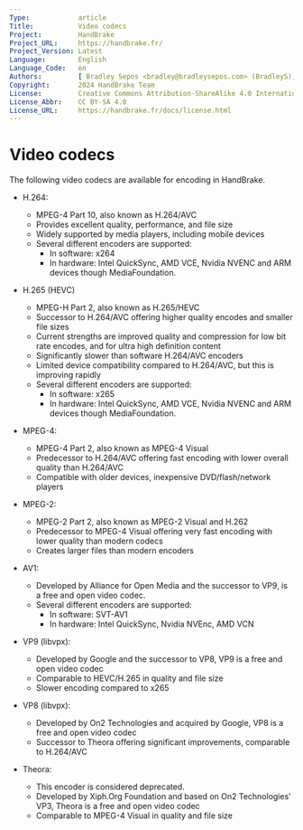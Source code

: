 ```yaml
---
Type:            article
Title:           Video codecs
Project:         HandBrake
Project_URL:     https://handbrake.fr/
Project_Version: Latest
Language:        English
Language_Code:   en
Authors:         [ Bradley Sepos <bradley@bradleysepos.com> (BradleyS), Scott (s55) ]
Copyright:       2024 HandBrake Team
License:         Creative Commons Attribution-ShareAlike 4.0 International
License_Abbr:    CC BY-SA 4.0
License_URL:     https://handbrake.fr/docs/license.html
---
```


Video codecs
============

The following video codecs are available for encoding in HandBrake.

- H.264:

    - MPEG-4 Part 10, also known as H.264/AVC
    - Provides excellent quality, performance, and file size
    - Widely supported by media players, including mobile devices
    - Several different encoders are supported: 
      - In software: x264  
      - In hardware: Intel QuickSync, AMD VCE, Nvidia NVENC and ARM devices though MediaFoundation.

- H.265 (HEVC)

    - MPEG-H Part 2, also known as H.265/HEVC
    - Successor to H.264/AVC offering higher quality encodes and smaller file sizes
    - Current strengths are improved quality and compression for low bit rate encodes, and for ultra high definition content
    - Significantly slower than software H.264/AVC encoders
    - Limited device compatibility compared to H.264/AVC, but this is improving rapidly
    - Several different encoders are supported: 
      - In software: x265  
      - In hardware: Intel QuickSync, AMD VCE, Nvidia NVENC and ARM devices though MediaFoundation.

- MPEG-4:

    - MPEG-4 Part 2, also known as MPEG-4 Visual
    - Predecessor to H.264/AVC offering fast encoding with lower overall quality than H.264/AVC
    - Compatible with older devices, inexpensive DVD/flash/network players

- MPEG-2:

    - MPEG-2 Part 2, also known as MPEG-2 Visual and H.262
    - Predecessor to MPEG-4 Visual offering very fast encoding with lower quality than modern codecs
    - Creates larger files than modern encoders

- AV1:

    - Developed by Alliance for Open Media and the successor to VP9, is a free and open video codec.
    - Several different encoders are supported: 
      - In software: SVT-AV1  
      - In hardware: Intel QuickSync, Nvidia NVEnc, AMD VCN

- VP9 (libvpx):

    - Developed by Google and the successor to VP8, VP9 is a free and open video codec
    - Comparable to HEVC/H.265 in quality and file size
    - Slower encoding compared to x265

- VP8 (libvpx):

    - Developed by On2 Technologies and acquired by Google, VP8 is a free and open video codec
    - Successor to Theora offering significant improvements, comparable to H.264/AVC

- Theora:

    - This encoder is considered deprecated. 
    - Developed by Xiph.Org Foundation and based on On2 Technologies' VP3, Theora is a free and open video codec
    - Comparable to MPEG-4 Visual in quality and file size
    
